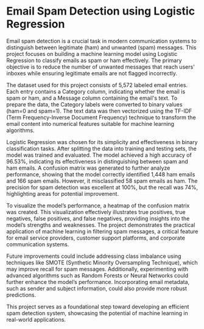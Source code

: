 # Email Spam Detection using Logistic Regression

Email spam detection is a crucial task in modern communication systems to distinguish between legitimate (ham) and unwanted (spam) messages. This project focuses on building a machine learning model using Logistic Regression to classify emails as spam or ham effectively. The primary objective is to reduce the number of unwanted messages that reach users' inboxes while ensuring legitimate emails are not flagged incorrectly.

The dataset used for this project consists of 5,572 labeled email entries. Each entry contains a Category column, indicating whether the email is spam or ham, and a Message column containing the email's text. To prepare the data, the Category labels were converted to binary values (ham=0 and spam=1). The text data was then vectorized using the TF-IDF (Term Frequency-Inverse Document Frequency) technique to transform the email content into numerical features suitable for machine learning algorithms.

Logistic Regression was chosen for its simplicity and effectiveness in binary classification tasks. After splitting the data into training and testing sets, the model was trained and evaluated. The model achieved a high accuracy of 96.53%, indicating its effectiveness in distinguishing between spam and ham emails. A confusion matrix was generated to further analyze performance, showing that the model correctly identified 1,448 ham emails and 166 spam emails. However, it misclassified 58 spam emails as ham. The precision for spam detection was excellent at 100%, but the recall was 74%, highlighting areas for potential improvement.

To visualize the model’s performance, a heatmap of the confusion matrix was created. This visualization effectively illustrates true positives, true negatives, false positives, and false negatives, providing insights into the model’s strengths and weaknesses. The project demonstrates the practical application of machine learning in filtering spam messages, a critical feature for email service providers, customer support platforms, and corporate communication systems.

Future improvements could include addressing class imbalance using techniques like SMOTE (Synthetic Minority Oversampling Technique), which may improve recall for spam messages. Additionally, experimenting with advanced algorithms such as Random Forests or Neural Networks could further enhance the model’s performance. Incorporating email metadata, such as sender and subject information, could also provide more robust predictions.

This project serves as a foundational step toward developing an efficient spam detection system, showcasing the potential of machine learning in real-world applications.






